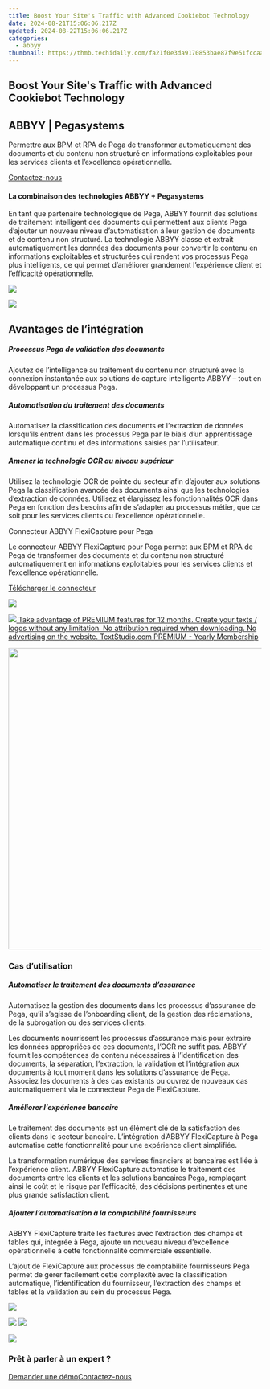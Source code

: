 ```yaml
---
title: Boost Your Site's Traffic with Advanced Cookiebot Technology
date: 2024-08-21T15:06:06.217Z
updated: 2024-08-22T15:06:06.217Z
categories:
  - abbyy
thumbnail: https://thmb.techidaily.com/fa21f0e3da9170853bae87f9e51fccaaee500ab182029f2762037858bef47cd1.jpg
---
```


## Boost Your Site's Traffic with Advanced Cookiebot Technology

## 

## ABBYY | Pegasystems 

Permettre aux BPM et RPA de Pega de transformer automatiquement des documents et du contenu non structuré en informations exploitables pour les services clients et l’excellence opérationnelle.

[Contactez-nous](https://tools.techidaily.com/abbyy/products/)

#### La combinaison des technologies ABBYY + Pegasystems

En tant que partenaire technologique de Pega, ABBYY fournit des solutions de traitement intelligent des documents qui permettent aux clients Pega d’ajouter un nouveau niveau d’automatisation à leur gestion de documents et de contenu non structuré. La technologie ABBYY classe et extrait automatiquement les données des documents pour convertir le contenu en informations exploitables et structurées qui rendent vos processus Pega plus intelligents, ce qui permet d’améliorer grandement l’expérience client et l’efficacité opérationnelle.

![](https://content.abbyy.com/-/media/project/abbyy/abbyy/solutions/digital-onboarding/overview-image.jpg?h=716&iar=0&w=1272)

<!-- affiliate ads begin -->
<a href="https://store.iobit.com/order/checkout.php?PRODS=1468905&QTY=1&AFFILIATE=108875&CART=1"><img src="https://secure.avangate.com/images/merchant/184260348236f9554fe9375772ff966e/ascscan_728x90.png" border="0"></a>
<!-- affiliate ads end -->
## Avantages de l’intégration 

##### Processus Pega de validation des documents 

Ajoutez de l’intelligence au traitement du contenu non structuré avec la connexion instantanée aux solutions de capture intelligente ABBYY – tout en développant un processus Pega.

##### Automatisation du traitement des documents 

Automatisez la classification des documents et l’extraction de données lorsqu’ils entrent dans les processus Pega par le biais d’un apprentissage automatique continu et des informations saisies par l’utilisateur.

##### Amener la technologie OCR au niveau supérieur 

Utilisez la technologie OCR de pointe du secteur afin d’ajouter aux solutions Pega la classification avancée des documents ainsi que les technologies d’extraction de données. Utilisez et élargissez les fonctionnalités OCR dans Pega en fonction des besoins afin de s’adapter au processus métier, que ce soit pour les services clients ou l’excellence opérationnelle.

Connecteur ABBYY FlexiCapture pour Pega 

Le connecteur ABBYY FlexiCapture pour Pega permet aux BPM et RPA de Pega de transformer des documents et du contenu non structuré automatiquement en informations exploitables pour les services clients et l’excellence opérationnelle.

[Télécharger le connecteur](https://tools.techidaily.com/abbyy/products/)

![](https://content.abbyy.com/-/media/feature/basecomponents/clients/pegasystems_logo_rev_120px.png?h=26&iar=0&w=120)

<!-- affiliate ads begin -->
<a href="https://secure.textstudio.com/order/checkout.php?PRODS=35633309&QTY=1&AFFILIATE=108875&CART=1"> <img src="https://secure.avangate.com/images/merchant/d6eb8222c9718486bdabce8b897380f7/products/3_premium-icon.png" border="0"> Take advantage of PREMIUM features for 12 months. 
Create your texts / logos without any limitation. 
No attribution required when downloading. 
No advertising on the website. 
 TextStudio.com  PREMIUM - Yearly Membership</a>
<!-- affiliate ads end -->
<!-- affiliate ads begin -->
<a href="https://turtlebeacheu.sjv.io/c/5597632/1996818/23722" target="_top" id="1996818"><img src="//a.impactradius-go.com/display-ad/23722-1996818" border="0" alt="" width="600" height="600"/></a><img height="0" width="0" src="https://imp.pxf.io/i/5597632/1996818/23722" style="position:absolute;visibility:hidden;" border="0" />
<!-- affiliate ads end -->
### Cas d’utilisation

##### Automatiser le traitement des documents d’assurance 

Automatisez la gestion des documents dans les processus d’assurance de Pega, qu’il s’agisse de l’onboarding client, de la gestion des réclamations, de la subrogation ou des services clients. 

Les documents nourrissent les processus d’assurance mais pour extraire les données appropriées de ces documents, l’OCR ne suffit pas. ABBYY fournit les compétences de contenu nécessaires à l’identification des documents, la séparation, l’extraction, la validation et l’intégration aux documents à tout moment dans les solutions d’assurance de Pega. Associez les documents à des cas existants ou ouvrez de nouveaux cas automatiquement via le connecteur Pega de FlexiCapture. 

##### Améliorer l’expérience bancaire 

Le traitement des documents est un élément clé de la satisfaction des clients dans le secteur bancaire. L’intégration d’ABBYY FlexiCapture à Pega automatise cette fonctionnalité pour une expérience client simplifiée. 

La transformation numérique des services financiers et bancaires est liée à l’expérience client. ABBYY FlexiCapture automatise le traitement des documents entre les clients et les solutions bancaires Pega, remplaçant ainsi le coût et le risque par l’efficacité, des décisions pertinentes et une plus grande satisfaction client.

##### Ajouter l’automatisation à la comptabilité fournisseurs 

ABBYY FlexiCapture traite les factures avec l’extraction des champs et tables qui, intégrée à Pega, ajoute un nouveau niveau d’excellence opérationnelle à cette fonctionnalité commerciale essentielle. 

L’ajout de FlexiCapture aux processus de comptabilité fournisseurs Pega permet de gérer facilement cette complexité avec la classification automatique, l’identification du fournisseur, l’extraction des champs et tables et la validation au sein du processus Pega.

![](https://content.abbyy.com/-/media/feature/basecomponents/assets-thumbnails/abbyy_microscopic_web_photos_2_1486--836.jpg?h=836&iar=0&w=1486)

<!-- affiliate ads begin -->
<a href="https://shop.manycam.com/order/checkout.php?PRODS=17727588&QTY=1&AFFILIATE=108875&CART=1"><img src="https://secure.avangate.com/images/merchant/8230bea7d54bcdf99cdfe85cb07313d5/mcaffbanner600x500.png" border="0"></a>
<a href="https://shop.manycam.com/order/checkout.php?PRODS=17727588&QTY=1&AFFILIATE=108875&CART=1"><img src="https://secure.avangate.com/images/merchant/8230bea7d54bcdf99cdfe85cb07313d5/Affiliates_300x250px_valentinesday.png" border="0"></a>
<!-- affiliate ads end -->
<!-- affiliate ads begin -->
<a href="https://shop.systoolsgroup.com/affiliate.php?ACCOUNT=SYSTOOBY&AFFILIATE=108875&PATH=https%3A%2F%2Fwww.systoolsgroup.com%3FAFFILIATE%3D108875%26RESOURCE%3DSysTools%2BSQL%2BRecovery"><img src="https://www.systoolsgroup.com/box/sql-recovery.png" border="0"></a>
<!-- affiliate ads end -->
### Prêt à parler à un expert ?

[Demander une démo](https://tools.techidaily.com/abbyy/products/)[Contactez-nous](https://tools.techidaily.com/abbyy/products/)

<ins class="adsbygoogle"
     style="display:block"
     data-ad-format="autorelaxed"
     data-ad-client="ca-pub-7571918770474297"
     data-ad-slot="1223367746"></ins>



<ins class="adsbygoogle"
     style="display:block"
     data-ad-client="ca-pub-7571918770474297"
     data-ad-slot="8358498916"
     data-ad-format="auto"
     data-full-width-responsive="true"></ins>
